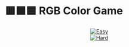 # 🟥🟩🟦 RGB Color Game

<a href="https://thecolor-game.netlify.app/">
  <p align="center">
    <img src="https://i.imgur.com/Glrkgcm.png?w="350" alt="Easy">
     <br>                                                           
    <img src="https://i.imgur.com/s1AA4OL.png?w="350" alt="Hard">
  </p>
</a>
